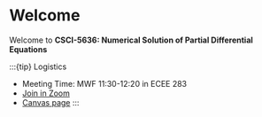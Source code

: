 # Welcome

Welcome to **CSCI-5636: Numerical Solution of Partial Differential Equations**

:::{tip} Logistics
* Meeting Time: MWF 11:30-12:20 in ECEE 283
* [Join in Zoom](https://cuboulder.zoom.us/j/92542412498)
* [Canvas page](https://canvas.colorado.edu/courses/77070/pages/numerical-solution-of-partial-differential-equations)
:::
